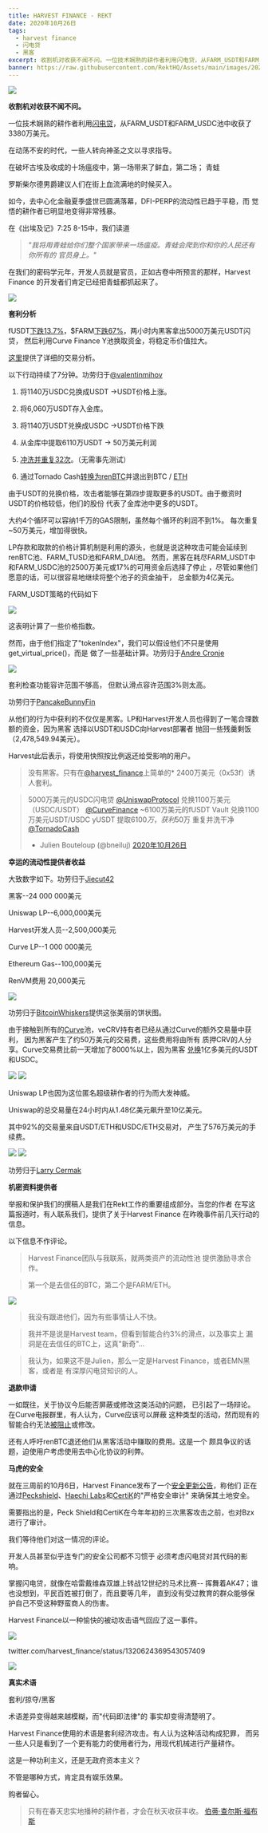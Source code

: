 ```yaml
---
title: HARVEST FINANCE - REKT
date: 2020年10月26日
tags:
  - harvest finance
  - 闪电贷
  - 黑客
excerpt: 收割机对收获不闻不问。一位技术娴熟的耕作者利用闪电贷，从FARM_USDT和FARM_USDC池中收获了3380万美元。
banner: https://raw.githubusercontent.com/RektHQ/Assets/main/images/2020/10/reaper-3.jpg
---
```


![](https://raw.githubusercontent.com/RektHQ/Assets/main/images/2020/10/reaper-3.jpg)

**收割机对收获不闻不问。**

一位技术娴熟的耕作者利用[闪电贷](https://etherscan.io/tx/0x9d093325272701d63fdafb0af2d89c7e23eaf18be1a51c580d9bce89987a2dc1/advanced#internal)，从FARM_USDT和FARM_USDC池中收获了3380万美元。

在动荡不安的时代，一些人转向神圣之文以寻求指导。

在破坏古埃及收成的十场瘟疫中，第一场带来了鲜血，第二场；
青蛙

罗斯柴尔德男爵建议人们在街上血流满地的时候买入。

如今，去中心化金融夏季盛世已圆满落幕，DFI-PERP的流动性已趋于平稳，而
觉悟的耕作者已明显地变得非常残暴。

在《出埃及记》7:25 8-15中，我们读道

> _"我将用青蛙给你们整个国家带来一场瘟疫。青蛙会爬到你和你的人民还有你所有的_
> _官员身上。"_

在我们的密码学元年，开发人员就是官员，正如古卷中所预言的那样，Harvest Finance
的开发者们肯定已经把青蛙都抓起来了。

![](https://lh4.googleusercontent.com/EEKvX8W_B4lZHA9MSaEJA9qThrhZa6rh-AoQOczdOT6lSxVwJ4F9O1tY4uUSdJ0-xuv7VGP9Mo89i63_LF-W-Rqgq28qoytLxTBpggpZeA4pz9ndUb1_jiN7itRThjNxu3MV33PU)

**套利分析**

fUSDT[下跌13.7%]((https://twitter.com/jiecut42/status/1320574109005348864?s=20))，$FARM[下跌67%](https://www.coingecko.com/en/coins/harvest-finance)，两小时内黑客拿出5000万美元USDT闪贷，
然后利用Curve Finance Y池换取资金，将稳定币价值拉大。

[这里](https://ethtx.info/mainnet/0x9d093325272701d63fdafb0af2d89c7e23eaf18be1a51c580d9bce89987a2dc1)提供了详细的交易分析。

以下行动持续了7分钟。功劳归于[@valentinmihov](https://twitter.com/valentinmihov/status/1320667338321154048?s=20)

1. 将1140万USDC兑换成USDT ->USDT价格上涨。

2. 将6,060万USDT存入金库。

3. 将1140万USDT兑换成USDC ->USDT价格下跌

4. 从金库中提取6110万USDT -> 50万美元利润

5. [冲洗并重复32次](https://etherscan.io/address/0xf224ab004461540778a914ea397c589b677e27bb)。（无需事先测试）

6. 通过Tornado Cash[转换为renBTC](https://app.zerion.io/0x3811765a53c3188c24d412daec3f60faad5f119b/history)并退出到BTC / [ETH](https://etherscan.io/tx/0x5abe6f9b498471042f6c9f68c63fc3d84398b95a3a9e58c621cee09b3c972879)

由于USDT的兑换价格，攻击者能够在第四步提取更多的USDT。由于撤资时USDT的价格较低，他们的股份
代表了金库池中更多的USDT。

大约4个循环可以容纳1千万的GAS限制，虽然每个循环的利润不到1%。
每次重复~50万美元，增加得很快。

LP存款和取款的价格计算机制是利用的源头，也就是说这种攻击可能会延续到renBTC池、FARM_TUSD池和FARM_DAI池。
然而，黑客在耗尽FARM_USDT中和FARM_USDC池的2500万美元或17%的可用资金后选择了停止
，尽管如果他们愿意的话，可以很容易地继续将整个池子的资金抽干， 总金额为4亿美元。

FARM_USDT策略的代码如下

![](https://lh3.googleusercontent.com/3WZVjYk0XPg_KMkyG8owAtDZUdOPU_PlUaMwHSkl4IYQjAJTeS_yj96Gu0sHTlfukzmqtxdcMUfpVhfmZrAaw05ImW5ceVByqOuEyad2GevtkP0wb_lj_EuqRrI5PB6Su1nCh_vT)

这表明计算了一些价格指数。

然而，由于他们指定了"tokenIndex"，我们可以假设他们不只是使用get_virtual_price()，而是
做了一些基础计算。功劳归于[Andre Cronje](https://twitter.com/AndreCronjeTech)

![](https://lh4.googleusercontent.com/RI7-hbXD-8H7Oi3O_mnwPND-Ik4LyPffaqYUX4C9AoT182ohHliSF-9YrArkfQem8CZhY95vlmkTQtIe9ttvxuwBPDSkdI55zYstQzIRThZEXpyFJiScbmtP4pwcHkF2qNvSrph6)

套利检查功能容许范围不够高， 
但默认滑点容许范围3%则太高。

功劳归于[PancakeBunnyFin](https://twitter.com/PancakeBunnyFin/status/1320615021588537347)

从他们的行为中获利的不仅仅是黑客。LP和Harvest开发人员也得到了一笔合理数额的资金，因为黑客
选择以USDT和USDC向Harvest部署者
抛回一些残羹剩饭（2,478,549.94美元）。

Harvest此后表示，将使用快照按比例返还给受影响的用户。

> 没有黑客。只有在[@harvest_finance](https://twitter.com/harvest_finance?ref_src=twsrc%5Etfw)上简单的* 2400万美元（0x53f）诱人套利。

> 5000万美元的USDC闪电贷 [@UniswapProtocol](https://twitter.com/UniswapProtocol?ref_src=twsrc%5Etfw) 
> 兑换1100万美元（USDC/USDT） [@CurveFinance](https://twitter.com/CurveFinance?ref_src=twsrc%5Etfw) 
> ~6100万美元的fUSDT Vault 
> 兑换1100万美元USDT/USDC 
> yUSDT 提取$6100万，获利$50万
> 重复并洗干净[@TornadoCash](https://twitter.com/TornadoCash?ref_src=twsrc%5Etfw) 
> - Julien Bouteloup (@bneiluj) [2020年10月26日](https://twitter.com/bneiluj/status/1320686478486347778?ref_src=twsrc%5Etfw)

**幸运的流动性提供者收益**

大致数字如下。功劳归于[Jiecut42](https://twitter.com/jiecut42)

黑客--24 000 000美元

Uniswap LP--6,000,000美元

Harvest开发人员--2,500,000美元

Curve LP--1 000 000美元

Ethereum Gas--100,000美元

RenVM费用 20,000美元

![](https://lh6.googleusercontent.com/O91Z60MeY81zTI2Lu6g3OAAxdJec9tJjcWcY6rbgRPZYW-i8tShq44_XVuhbx2oUao-CsKSqzhPYyHHZRSbvuMrIUwGeOd2npe4Z7KXOox7S_NKK95IEx6ooqh_5MlN8qgtizZu0)

功劳归于[BitcoinWhiskers](https://twitter.com/BitcoinWhiskers)提供这张美丽的饼状图。

由于接触到所有的[Curve](https://www.curve.fi/)池，veCRV持有者已经从通过Curve的额外交易量中获利， 
因为黑客产生了约50万美元的交易费，这些费用将由所有
质押CRV的人分享。Curve交易费比前一天增加了8000%以上，因为黑客
[兑换](https://etherscan.io/tx/0xb460b70f11a93364fecf1f3c3ec49f053aecd2d6d9912c012170aa7a0de2d526)1亿多美元的USDT和USDC。

![](https://lh4.googleusercontent.com/P9kpiXDdXJYtJTO1byo7ylD8Ht4_vJNDbSZZtUcG2MzXflb5VxaW634Su-jKF3W9yNKAeJ49BKnQjiaPBYy3w018NmCpTXJ2bcK9kjniEy6E2hENqHwYk2yJebULie9UzMaFm55m)
![](https://lh4.googleusercontent.com/Az3qJ6dKLbNiXRkUOshi9tgw5Qg0WcRbxF2KhGoxT4GJQ4dOdLT_CpGK6fFkwHHsrnfN0mhcTIZaBdRq-QYWqH7_bCWft16ow-zNO7R0i6YGTBdQGjysjheUKSbZjCJ8V0cyOSws)

Uniswap LP也因为这位匿名超级耕作者的行为而大发神威。

Uniswap的总交易量在24小时内从1.48亿美元飙升至10亿美元。

其中92%的交易量来自USDT/ETH和USDC/ETH交易对， 
产生了576万美元的手续费。

![](https://lh3.googleusercontent.com/fZW3t_eeYeEjsBaluQwSbmHCc2ZP7H5PNBeFUvw0uSxxJqwNs4mL6UvIKWTWGHZ_7rLGpMuveEAzJ_GVLNJbEZOfRi9S8zYV7BWyknpQCgctrsomzLm4Dzbi6qNwuzbzG8gOFGeI)
![](https://lh3.googleusercontent.com/T9IWn6M9JIV_82qkS-t6SC9iSOK6r1TNWO6aBCRerRNaxKXZso62bpGa5vypvVvQaUEfgIcLRkZ5QLoBU3ibErYg4cUDmb7p6CpGjR1NFVQHdtEzXy483uACgcJ-_RQMFfelFO-s)

功劳归于[Larry Cermak](https://twitter.com/lawmaster/status/1320614508772163584?s=20)

**机密资料提供者**

举报和保护我们的撰稿人是我们在Rekt工作的重要组成部分。当您的作者
在写这篇报道时，有人联系我们，提供了关于Harvest Finance 在昨晚事件前几天行动的信息。

以下信息不作评论。

> Harvest Finance团队与我联系，就两类资产的流动性池
> 提供激励寻求合作。

> 第一个是去信任的BTC，第二个是FARM/ETH。

![](https://lh5.googleusercontent.com/BI91M7nD8yCLZuJtX0Tpas4RCBD8xnGWl2LrRu4PTbO_CrQUDP2GDuhR45vrUpnOSc-hxuvuKTZ76DT8U58QVgvFxa7CNkQL2KXINn1Hsxw7csVd2b3VYOp8Mhw9_tM-fD58ZFOp)

> 我没有跟进他们，因为有些事情让人不快。

> 我并不是说是Harvest team，但看到智能合约3%的滑点，以及事实上
> 漏洞是在去信任的BTC上，这真"新奇"...

> 我认为，如果这不是Julien，那么一定是Harvest Finance，或者EMN黑客，或者是
> 有深厚闪电贷知识的人。

**退款申请**

一如既往，关于协议今后能否屏蔽或修改这类活动的问题， 
已引起了一场辩论。在Curve电报群里，有人认为，Curve应该可以屏蔽
这种类型的活动，然而现有的智能合约无法[被阻止](https://twitter.com/CurveFinance/status/1320694100090376193?s=20)或修改。

还有人呼吁renBTC退还他们从黑客活动中赚取的费用。这是一个
颇具争议的话题，迫使用户考虑使用去中心化协议的利弊。

**马虎的安全**

就在三周前的10月6日，Harvest Finance发布了一个[安全更新公告](https://medium.com/harvest-finance/week-6-update-security-rules-everything-around-me-62a681a3692a)，称他们
正在通过[Peckshield](https://twitter.com/peckshield)、[Haechi Labs](https://haechi.io/)和[CertiK](https://twitter.com/certik_io)的"严格安全审计"
来确保其土地安全。

需要指出的是，Peck Shield和CertiK在今年年初的三次黑客攻击之前，也对Bzx进行了审计。

我们等待他们对这一情况的评论。

开发人员甚至似乎连专门的安全公司都不习惯于
必须考虑闪电贷对其代码的影响。

掌握闪电贷，就像在哈雷戴维森双雄上转战12世纪的马术比赛--
挥舞着AK47；谁也没想到，平民百姓被打倒了，而且要等几年， 
直到没有受过教育的群众能够保护自己不受这种野蛮商人的伤害。

Harvest Finance以一种愉快的被动攻击语气回应了这一事件。

![](https://lh6.googleusercontent.com/R_kCRELgxVg20qoViEkHb43yiEoWnuslyOQJaPlG0djFHM8FAJEumBYLQP-URiPun5EdcOpKhBOLGHmsi0h36Z6-LdRxFKwD9ABzrFezDcLcNLXtEPBc896I1HcwxfLHCuz5R9IF)

twitter.com/harvest_finance/status/1320624369543057409

![](https://lh4.googleusercontent.com/kgpAOlAQRPTcNrx-HJzhDhO04Y9CttjxSfNJ3udyDNvVG5D75NbarZjK3aQ_76axChzA05kmDzDOlSyC9mFX98Odw1U5fSucvIw6zo7JOdjBjANdqm7WN-pac8GzxozyBjZQ6qWK)

**真实术语**

套利/掠夺/黑客

术语差异变得越来越模糊，而"代码即法律"的
事实却变得清楚明了。

Harvest Finance使用的术语是套利经济攻击。有人认为这种活动构成犯罪，
而另一些人只是看到了一个更有能力的使用者行为，用现代机械进行产量耕作。

这是一种功利主义，还是无政府资本主义？

不管是哪种方式，肯定具有娱乐效果。

购者留心。

> 只有在春天忠实地播种的耕作者，才会在秋天收获丰收。
> [伯蒂·查尔斯·福布斯](https://en.wikipedia.org/wiki/B._C._Forbes)

